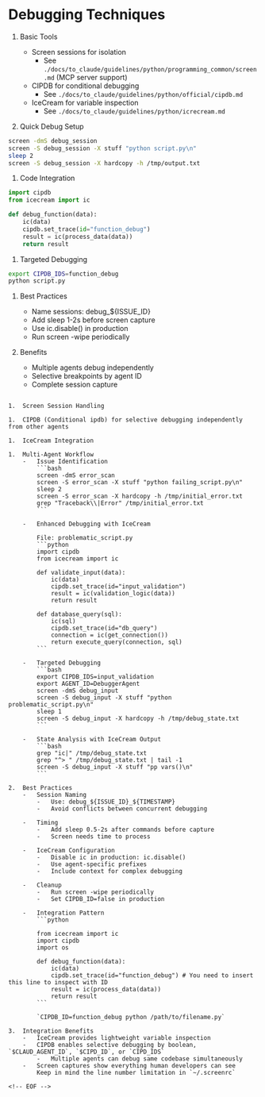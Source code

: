 <!-- ---
!-- Timestamp: 2025-09-01 08:32:51
!-- Author: ywatanabe
!-- File: /home/ywatanabe/.dotfiles/.claude/to_claude/guidelines/USER_PHILOSOPHY/07_DEBUGGING_TECHNIQUES.md
!-- --- -->

# Debugging Techniques

1.  Basic Tools
    -   Screen sessions for isolation
        -   See `./docs/to_claude/guidelines/python/programming_common/screen.md` (MCP server support)
    -   CIPDB for conditional debugging
        -   See `./docs/to_claude/guidelines/python/official/cipdb.md`
    -   IceCream for variable inspection
        -   See `./docs/to_claude/guidelines/python/icrecream.md`

2.  Quick Debug Setup

```bash
screen -dmS debug_session
screen -S debug_session -X stuff "python script.py\n"
sleep 2
screen -S debug_session -X hardcopy -h /tmp/output.txt
```

1.  Code Integration

```python
import cipdb
from icecream import ic

def debug_function(data):
    ic(data)
    cipdb.set_trace(id="function_debug")
    result = ic(process_data(data))
    return result
```

1.  Targeted Debugging

```bash
export CIPDB_IDS=function_debug
python script.py
```

1.  Best Practices
    -   Name sessions: debug_${ISSUE_ID}
    -   Add sleep 1-2s before screen capture
    -   Use ic.disable() in production
    -   Run screen -wipe periodically

2.  Benefits
    -   Multiple agents debug independently
    -   Selective breakpoints by agent ID
    -   Complete session capture

```

1.  Screen Session Handling

1.  CIPDB (Conditional ipdb) for selective debugging independently from other agents

1.  IceCream Integration

1.  Multi-Agent Workflow
    -   Issue Identification
        ```bash
        screen -dmS error_scan
        screen -S error_scan -X stuff "python failing_script.py\n"
        sleep 2
        screen -S error_scan -X hardcopy -h /tmp/initial_error.txt
        grep "Traceback\\|Error" /tmp/initial_error.txt
        ```
    
    -   Enhanced Debugging with IceCream
        
        File: problematic_script.py
        ```python
        import cipdb
        from icecream import ic
        
        def validate_input(data):
            ic(data)
            cipdb.set_trace(id="input_validation")
            result = ic(validation_logic(data))
            return result
        
        def database_query(sql):
            ic(sql)
            cipdb.set_trace(id="db_query")
            connection = ic(get_connection())
            return execute_query(connection, sql)
        ```
    
    -   Targeted Debugging
        ```bash
        export CIPDB_IDS=input_validation
        export AGENT_ID=DebuggerAgent
        screen -dmS debug_input
        screen -S debug_input -X stuff "python problematic_script.py\n"
        sleep 1
        screen -S debug_input -X hardcopy -h /tmp/debug_state.txt
        ```
    
    -   State Analysis with IceCream Output
        ```bash
        grep "ic|" /tmp/debug_state.txt
        grep "^> " /tmp/debug_state.txt | tail -1
        screen -S debug_input -X stuff "pp vars()\n"
        ```

2.  Best Practices
    -   Session Naming
        -   Use: debug_${ISSUE_ID}_${TIMESTAMP}
        -   Avoid conflicts between concurrent debugging
    
    -   Timing
        -   Add sleep 0.5-2s after commands before capture
        -   Screen needs time to process
    
    -   IceCream Configuration
        -   Disable ic in production: ic.disable()
        -   Use agent-specific prefixes
        -   Include context for complex debugging
    
    -   Cleanup
        -   Run screen -wipe periodically
        -   Set CIPDB_ID=false in production
    
    -   Integration Pattern
        ```python
        
        from icecream import ic
        import cipdb
        import os
        
        def debug_function(data):
            ic(data)
            cipdb.set_trace(id="function_debug") # You need to insert this line to inspect with ID
            result = ic(process_data(data))
            return result
        ```
        
        `CIPDB_ID=function_debug python /path/to/filename.py`

3.  Integration Benefits
    -   IceCream provides lightweight variable inspection
    -   CIPDB enables selective debugging by boolean, `$CLAUD_AGENT_ID`, `$CIPD_ID`, or `CIPD_IDS`
        -   Multiple agents can debug same codebase simultaneously
    -   Screen captures show everything human developers can see
        Keep in mind the line number limitation in `~/.screenrc`

<!-- EOF -->